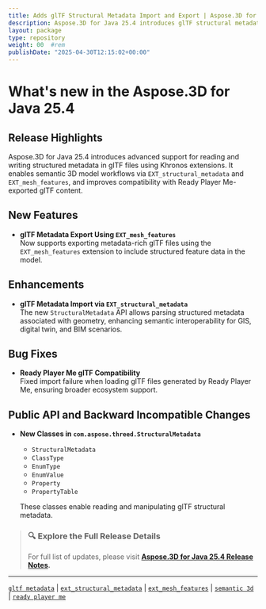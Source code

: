```yaml
---
title: Adds glTF Structural Metadata Import and Export | Aspose.3D for Java 25.4
description: Aspose.3D for Java 25.4 introduces glTF structural metadata import via EXT_structural_metadata and export via EXT_mesh_features, improving semantic 3D model processing.
layout: package
type: repository
weight: 00	#rem
publishDate: "2025-04-30T12:15:02+00:00"
---
```


# What's new in the Aspose.3D for Java 25.4

## Release Highlights

Aspose.3D for Java 25.4 introduces advanced support for reading and writing structured metadata in glTF files using Khronos extensions. It enables semantic 3D model workflows via `EXT_structural_metadata` and `EXT_mesh_features`, and improves compatibility with Ready Player Me-exported glTF content.

## New Features

- **glTF Metadata Export Using `EXT_mesh_features`**  
  Now supports exporting metadata-rich glTF files using the `EXT_mesh_features` extension to include structured feature data in the model.

## Enhancements

- **glTF Metadata Import via `EXT_structural_metadata`**  
  The new `StructuralMetadata` API allows parsing structured metadata associated with geometry, enhancing semantic interoperability for GIS, digital twin, and BIM scenarios.

## Bug Fixes

- **Ready Player Me glTF Compatibility**  
  Fixed import failure when loading glTF files generated by Ready Player Me, ensuring broader ecosystem support.

## Public API and Backward Incompatible Changes

- **New Classes in `com.aspose.threed.StructuralMetadata`**  
  - `StructuralMetadata`  
  - `ClassType`  
  - `EnumType`  
  - `EnumValue`  
  - `Property`  
  - `PropertyTable`  

  These classes enable reading and manipulating glTF structural metadata.

> ### 🔍 Explore the Full Release Details
>
> For full list of updates, please visit **[Aspose.3D for Java 25.4 Release Notes](https://releases.aspose.com/3d/java/release-notes/2025/aspose-3d-for-java-25-4-release-notes/).**

---

[`gltf metadata`](https://search.aspose.com/q/gltf-metadata.html) | [`ext_structural_metadata`](https://search.aspose.com/q/ext_structural_metadata.html) | [`ext_mesh_features`](https://search.aspose.com/q/ext_mesh_features.html) | [`semantic 3d`](https://search.aspose.com/q/semantic-3d.html) | [`ready player me`](https://search.aspose.com/q/ready-player-me.html)
